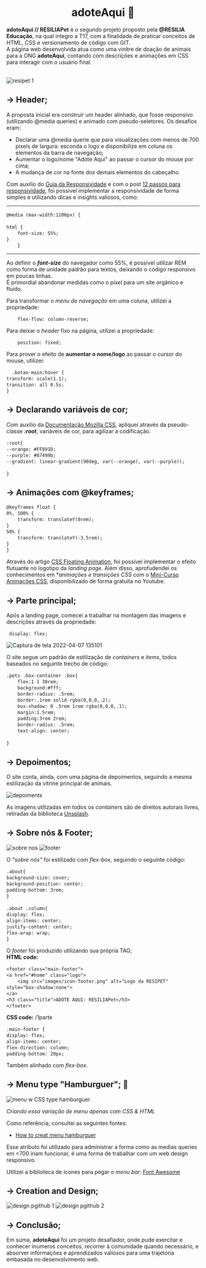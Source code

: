 <h1 align="center">adoteAqui 🐾</h1>

**adoteAqui // RESILIAPet** é o segundo projeto proposto pela **@RESILIA Educação**, na qual integro a T17, com a finalidade de praticar conceitos de HTML, CSS e versionamento de código com GIT. <br>
A página web desenvolvida atua como uma vinitre de doação de animais para a ONG **adoteAqui**, contando com descrições e animações em CSS para interagir com o usuário final. 
<br>
<br>

![resipet 1](https://user-images.githubusercontent.com/101408372/162243230-bfba693e-7820-4d79-a3e4-ca6372291ec3.png)

## → **Header;** <br>
A proposta inicial era construir um header alinhado, que fosse responsivo (utilizando @media queries) e animado com pseudo-seletores. Os desafios eram: <br> 
- Declarar uma @media querie que para visualizações com menos de 700 pixels de largura: esconda o logo e disponibilize em coluna os elementos da barra de navegação;
- Aumentar o logo/nome "Adote Aqui" ao passar o cursor do mouse por cima;
- A mudança de cor na fonte dos demais elementos do cabeçalho.

Com auxilio do [Guia da Responsividade](https://kinsta.com/pt/blog/design-responsivo-web/) e com o post [12 passos para responsividade](https://www.linkedin.com/feed/update/urn:li:activity:6916716250224046081/), foi possivel implementar a responsividade de forma simples e utilizando dicas e insights valiosos, como: 
<hr>

    @media (max-width:1200px) {

    html {
        font-size: 55%;
    }
        }
<hr>

Ao definir o ***font-size*** do navegador como 55%, é possivel utilizar REM como forma de unidade padrão para textos, deixando o código responsivo em poucas linhas.  <br>
É primordial abandonar medidas como o *pixel* para um site orgânico e fluído. <br>

Para transformar o *menu de navegação* em uma coluna, utilizei a propriedade: <br>
 
        flex-flow: column-reverse; 

Para deixar o *header* fixo na página, utilizei a propriedade: <br>

        position: fixed; 


Para prover o efeito de **aumentar o nome/logo** ao passar o cursor do mouse, utilizei: 

      .botao-main:hover {
    transform: scale(1.1);
    transition: all 0.5s;
    } 
   
## → **Declarando variáveis de cor;** <br>

Com auxilio da [Documentação Mozilla CSS](https://developer.mozilla.org/pt-BR/docs/Web/CSS/Using_CSS_custom_properties), apliquei através da pseudo-classe ***:root***, variáveis de cor, para agilizar a codificação. 

    :root{ 
    --orange: #FF891D;
    --purple: #87499b;
    --gradient: linear-gradient(90deg, var(--orange), var(--purple));
        
    }

## → **Animações com @keyframes;**

    @keyframes float {
    0%, 100% {
        transform: translateY(0rem);
    }
    50% {
        transform: translateY(-3.5rem);
    }
    }

Através do artigo [CSS Floating Animation](https://www.geeksforgeeks.org/css-floating-animation/), foi possível implementar o efeito flutuante no logotipo da *landing page*. Além disso, aprofudendei os conhecimentos em **animações e transições CSS* com o [Mini-Curso Animações CSS](https://www.youtube.com/watch?v=eTELLTacg-8&t=68s), disponibilizado de forma gratuita no Youtube. 

## → **Parte principal;** <br>
Após a landing page, comecei a trabalhar na montagem das imagens e descrições através da propriedade: <br>
 
     display: flex;


![Captura de tela 2022-04-07 135101](https://user-images.githubusercontent.com/101408372/162256080-c2ddada4-f41c-4ae5-8e4f-246afe737bcf.png)

O site segue um padrão de estilização de *containers* e *items*, todos baseados no seguinte trecho de código: 

    .pets .box-container .box{
        flex:1 1 30rem;
        background:#fff;
        border-radius: .5rem;
        border:.1rem solid rgba(0,0,0,.2);
        box-shadow: 0 .5rem 1rem rgba(0,0,0,.1);
        margin:1.5rem;
        padding:3rem 2rem;
        border-radius: .5rem;
        text-align: center;

    }
    
 ## → **Depoimentos;** 
O site conta, ainda, com uma página de depoimentos, seguindo a mesma estilização da vitrine principal de animais. 


  ![depoiments](https://user-images.githubusercontent.com/101408372/162257460-e4e07689-6499-4aa6-9a92-e381d1f9830b.png)

As imagens utilizadas em todos os *containers* são de direitos autorais livres, retiradas da biblioteca [Unsplash](https://unsplash.com/). 

## → **Sobre nós & Footer**; 

![sobre nos](https://user-images.githubusercontent.com/101408372/162258886-27be36aa-9c69-4581-9b27-fdf12e7b41a4.png)
![footer](https://user-images.githubusercontent.com/101408372/162258945-51932d37-236a-485f-83e1-19579962e5cf.png)


O *"sobre nós"* foi estilizado com *flex-box*, seguindo o seguinte código: 

    .about{
    background-size: cover;
    background-position: center;
    padding-bottom: 3rem;
    }

    .about .column{
    display: flex;
    align-items: center;
    justify-content: center;
    flex-wrap: wrap;
    }

O *footer* foi produzido utilizando sua própria TAG; <BR>
**HTML code:** 

    <footer class="main-footer">
    <a href="#home" class="logo">
        <img src="images/icon-footer.png" alt="Logo da RESIPET" style="box-shadow:none">
    </a>
    <h3 class="title">ADOTE AQUI: RESILIAPet</h3>
    </footer>    

**CSS code:** /1parte 

    .main-footer {
    display: flex;
    align-items: center;
    flex-direction: column;
    padding-bottom: 20px;

Também alinhado com *flex-box*. 

## → **Menu type "Hamburguer";** 🍔

![menu w CSS type hamburguer](https://user-images.githubusercontent.com/101408372/162268205-b95320f6-c6c2-4772-9c18-68a6212d7ddf.png)

*Criando essa variação de menu apenas com CSS & HTML*

Como referência, consultei as seguintes fontes: <br>
- [How to creat menu hamburguer](https://vidafullstack.com.br/html/como-criar-um-menu-hamburguer-com-html-e-css/) <br>

Esse atributo foi utilizado para administrar a forma como as medias queries em <700 iriam funcionar, é uma forma de trabalhar com um web design responsivo. 

Utilizei a biblioteca de ícones para pegar o *menu bar*: [Font Awesome](https://fontawesome.com/v5/icons/font-awesome-logo-full?s=solid) 

## → **Creation and Design;**
                                                                                    

![design pgithub 1](https://user-images.githubusercontent.com/101408372/162733648-25dcef55-e8bf-4f55-8290-3e8d8e10b777.png)
![design pgithub 2](https://user-images.githubusercontent.com/101408372/162733645-d47f2b0e-031a-4814-bf77-0bb02c8b6d4e.png)
                                                                    
                                                                                    
                                                                                    
## → **Conclusão;** 
Em suma, **adoteAqui** foi um projeto desafiador, onde pude exercitar e conhecer ínumeros conceitos, recorrer à comunidade quando necessário, e absorver informações e aprendizados valiosos para uma trajetória embasada no desenvolvimento web. 













